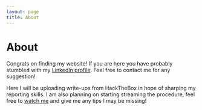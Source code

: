 ```yaml
---
layout: page
title: About
---
```


# About

Congrats on finding my website! If you are here you have probably stumbled with my [LinkedIn profile](https://www.linkedin.com/in/álvaro-corrionero-santos/).
Feel free to contact me for any suggestion!

Here I will be uploading write-ups from HackTheBox in hope of sharping my reporting skills. I am also planning on starting streaming the procedure, feel free to [watch me](https://www.twitch.tv/tanades_) and give me any tips I may be missing! 
